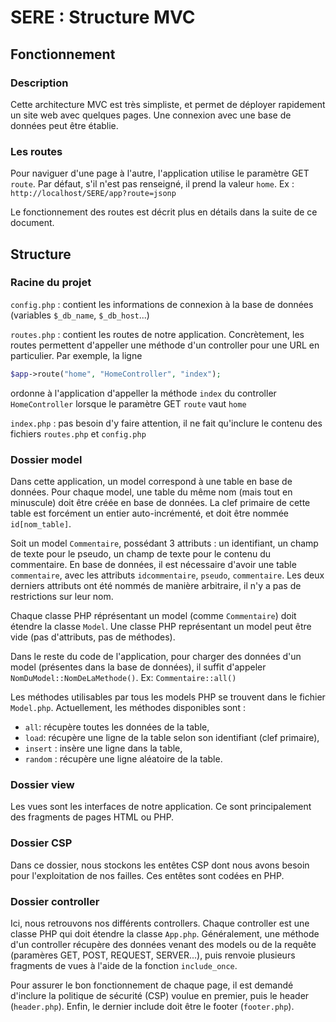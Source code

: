 # SERE : Structure MVC

## Fonctionnement

### Description

Cette architecture MVC est très simpliste, et permet de déployer rapidement un site web avec quelques pages. Une connexion avec une base de données peut être établie.

### Les routes

Pour naviguer d'une page à l'autre, l'application utilise le paramètre GET `route`. Par défaut, s'il n'est pas renseigné, il prend la valeur `home`. Ex : `http://localhost/SERE/app?route=jsonp`

Le fonctionnement des routes est décrit plus en détails dans la suite de ce document.

## Structure

### Racine du projet

`config.php` : contient les informations de connexion à la base de données (variables `$_db_name`, `$_db_host`...)

`routes.php` : contient les routes de notre application. Concrètement, les routes permettent d'appeller une méthode d'un controller pour une URL en particulier. Par exemple, la ligne
```php
$app->route("home", "HomeController", "index");
```
ordonne à l'application d'appeller la méthode `index` du controller `HomeController` lorsque le paramètre GET `route` vaut `home`

`index.php` : pas besoin d'y faire attention, il ne fait qu'inclure le contenu des fichiers `routes.php` et `config.php`

### Dossier model

Dans cette application, un model correspond à une table en base de données. Pour chaque model, une table du même nom (mais tout en minuscule) doit être créée en base de données. La clef primaire de cette table est forcément un entier auto-incrémenté, et doit être nommée `id[nom_table]`.

Soit un model `Commentaire`, possédant 3 attributs : un identifiant, un champ de texte pour le pseudo, un champ de texte pour le contenu du commentaire. En base de données, il est nécessaire d'avoir une table `commentaire`, avec les attributs `idcommentaire`, `pseudo`, `commentaire`. Les deux derniers attributs ont été nommés de manière arbitraire, il n'y a pas de restrictions sur leur nom.

Chaque classe PHP réprésentant un model (comme `Commentaire`) doit étendre la classe `Model`. Une classe PHP représentant un model peut être vide (pas d'attributs, pas de méthodes).

Dans le reste du code de l'application, pour charger des données d'un model (présentes dans la base de données), il suffit d'appeler `NomDuModel::NomDeLaMethode()`. Ex: `Commentaire::all()`

Les méthodes utilisables par tous les models PHP se trouvent dans le fichier `Model.php`. Actuellement, les méthodes disponibles sont :
- `all`: récupère toutes les données de la table,
- `load`: récupère une ligne de la table selon son identifiant (clef primaire),
- `insert` : insère une ligne dans la table,
- `random` : récupère une ligne aléatoire de la table.

### Dossier view

Les vues sont les interfaces de notre application. Ce sont principalement des fragments de pages HTML ou PHP.

### Dossier CSP

Dans ce dossier, nous stockons les entêtes CSP dont nous avons besoin pour l'exploitation de nos failles. Ces entêtes sont codées en PHP.

### Dossier controller

Ici, nous retrouvons nos différents controllers. Chaque controller est une classe PHP qui doit étendre la classe `App.php`. Généralement, une méthode d'un controller récupère des données venant des models ou de la requête (paramères GET, POST, REQUEST, SERVER...), puis renvoie plusieurs fragments de vues à l'aide de la fonction `include_once`.

Pour assurer le bon fonctionnement de chaque page, il est demandé d'inclure la politique de sécurité (CSP) voulue en premier, puis le header (`header.php`). Enfin, le dernier include doit être le footer (`footer.php`). 
